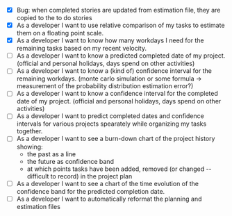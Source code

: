 
- [x] Bug: when completed stories are updated from estimation file, they are copied to the to do stories
- [x] As a developer I want to use relative comparison of my tasks to estimate them on a floating point scale.
- [x] As a developer I want to know how many workdays I need for the remaining tasks based on my recent velocity.
- [ ] As a developer I want to know a predicted completed date of my project. (official and personal holidays, days spend on other activities)
- [ ] As a developer I want to know a (kind of) confidence interval for the remaining workdays. (monte carlo simulation or some formula -> measurement of the probability distribution estimation error?)
- [ ] As a developer I want to know a confidence interval for the completed date of my project. (official and personal holidays, days spend on other activities)
- [ ] As a developer I want to predict completed dates and confidence intervals for various projects spearately while organizing my tasks together.
- [ ] As a developer I want to see a burn-down chart of the project history showing:
    * the past as a line
    * the future as confidence band
    * at which points tasks have been added, removed (or changed -- difficult to record) in the project plan
- [ ] As a developer I want to see a chart of the time evolution of the confidence band for the predicted completion date.
- [ ] As a developer I want to automatically reformat the planning and estimation files